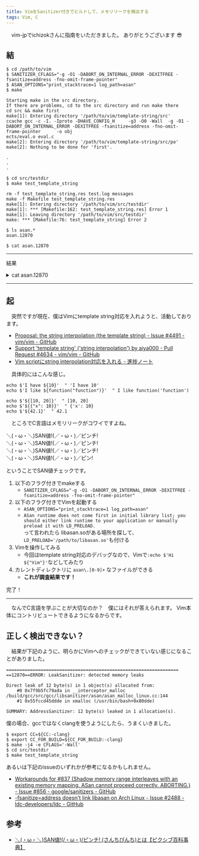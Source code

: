 ```yaml
---
title: VimをSanitizer付きでビルドして、メモリリークを検出する
tags: Vim, C
---
```


　vim-jpでichizokさんに指南をいただきました。
ありがとうございます :sunglasses:

## 結

```shell-session
$ cd /path/to/vim
$ SANITIZER_CFLAGS="-g -O1 -DABORT_ON_INTERNAL_ERROR -DEXITFREE -fsanitize=address -fno-omit-frame-pointer"
$ ASAN_OPTIONS="print_stacktrace=1 log_path=asan"
$ make

Starting make in the src directory.
If there are problems, cd to the src directory and run make there
cd src && make first
make[1]: Entering directory '/path/to/vim/template-string/src'
ccache gcc -c -I. -Iproto -DHAVE_CONFIG_H     -g3 -O0 -Wall  -g -O1 -DABORT_ON_INTERNAL_ERROR -DEXITFREE -fsanitize=address -fno-omit-frame-pointer      -o obj
ects/eval.o eval.c
make[2]: Entering directory '/path/to/vim/template-string/src/po'
make[2]: Nothing to be done for 'first'.

.
.
.

$ cd src/testdir
$ make test_template_string

rm -f test_template_string.res test.log messages
make -f Makefile test_template_string.res
make[1]: Entering directory '/path/to/vim/src/testdir'
make[1]: *** [Makefile:162: test_template_string.res] Error 1
make[1]: Leaving directory '/path/to/vim/src/testdir'
make: *** [Makefile:76: test_template_string] Error 2

$ ls asan.*
asan.12870

$ cat asan.12870
```

- - - - -

結果

<details>
<summary>cat asan.12870</summary>

<!-- {{{ -->

```
=================================================================
==35931==ERROR: LeakSanitizer: detected memory leaks

Direct leak of 520 byte(s) in 1 object(s) allocated from:
    #0 0x563181203441  (/path/to/vim/template-string/src/vim+0x233441)
    #1 0x7f590adfa521  (/usr/lib/libXt.so.6+0x13521)

Indirect leak of 21152 byte(s) in 1 object(s) allocated from:
    #0 0x563181203441  (/path/to/vim/template-string/src/vim+0x233441)
    #1 0x7f590a88d291  (/usr/lib/libxcb.so.1+0xc291)

Indirect leak of 16384 byte(s) in 1 object(s) allocated from:
    #0 0x563181203441  (/path/to/vim/template-string/src/vim+0x233441)
    #1 0x7f590acd7c13  (/usr/lib/libX11.so.6+0x30c13)

Indirect leak of 5040 byte(s) in 2 object(s) allocated from:
    #0 0x563181203441  (/path/to/vim/template-string/src/vim+0x233441)
    #1 0x7f590acd7f7d  (/usr/lib/libX11.so.6+0x30f7d)

Indirect leak of 4688 byte(s) in 1 object(s) allocated from:
    #0 0x563181203441  (/path/to/vim/template-string/src/vim+0x233441)
    #1 0x7f590acd78bf  (/usr/lib/libX11.so.6+0x308bf)
    #2 0x5631814de807  (/path/to/vim/template-string/src/vim+0x50e807)
    #3 0x5631814af9ae  (/path/to/vim/template-string/src/vim+0x4df9ae)
    #4 0x563181718296  (/path/to/vim/template-string/src/vim+0x748296)
    #5 0x563181714ff6  (/path/to/vim/template-string/src/vim+0x744ff6)
    #6 0x7f590a8db152  (/usr/lib/libc.so.6+0x27152)

Indirect leak of 2372 byte(s) in 1 object(s) allocated from:
    #0 0x563181203612  (/path/to/vim/template-string/src/vim+0x233612)
    #1 0x7f590a88d47c  (/usr/lib/libxcb.so.1+0xc47c)

Indirect leak of 628 byte(s) in 1 object(s) allocated from:
    #0 0x563181203289  (/path/to/vim/template-string/src/vim+0x233289)
    #1 0x7f590acd83f1  (/usr/lib/libX11.so.6+0x313f1)

Indirect leak of 168 byte(s) in 1 object(s) allocated from:
    #0 0x563181203441  (/path/to/vim/template-string/src/vim+0x233441)
    #1 0x7f590acd81a0  (/usr/lib/libX11.so.6+0x311a0)

Indirect leak of 160 byte(s) in 1 object(s) allocated from:
    #0 0x563181203289  (/path/to/vim/template-string/src/vim+0x233289)
    #1 0x7f590acc67cc  (/usr/lib/libX11.so.6+0x1f7cc)

Indirect leak of 152 byte(s) in 1 object(s) allocated from:
    #0 0x563181203441  (/path/to/vim/template-string/src/vim+0x233441)
    #1 0x7f590ad3db8f  (/usr/lib/libX11.so.6+0x96b8f)

Indirect leak of 132 byte(s) in 6 object(s) allocated from:
    #0 0x563181203289  (/path/to/vim/template-string/src/vim+0x233289)
    #1 0x7f590adfa2f5  (/usr/lib/libXt.so.6+0x132f5)

Indirect leak of 128 byte(s) in 1 object(s) allocated from:
    #0 0x563181203441  (/path/to/vim/template-string/src/vim+0x233441)
    #1 0x7f590acd7e2c  (/usr/lib/libX11.so.6+0x30e2c)

Indirect leak of 128 byte(s) in 1 object(s) allocated from:
    #0 0x563181203441  (/path/to/vim/template-string/src/vim+0x233441)
    #1 0x7f590acd180c  (/usr/lib/libX11.so.6+0x2a80c)

Indirect leak of 112 byte(s) in 1 object(s) allocated from:
    #0 0x563181203441  (/path/to/vim/template-string/src/vim+0x233441)
    #1 0x7f590acd7efd  (/usr/lib/libX11.so.6+0x30efd)

Indirect leak of 104 byte(s) in 1 object(s) allocated from:
    #0 0x563181203441  (/path/to/vim/template-string/src/vim+0x233441)
    #1 0x7f590ace6f3f  (/usr/lib/libX11.so.6+0x3ff3f)

Indirect leak of 72 byte(s) in 1 object(s) allocated from:
    #0 0x563181203441  (/path/to/vim/template-string/src/vim+0x233441)
    #1 0x7f590acd7c76  (/usr/lib/libX11.so.6+0x30c76)

Indirect leak of 48 byte(s) in 1 object(s) allocated from:
    #0 0x563181203289  (/path/to/vim/template-string/src/vim+0x233289)
    #1 0x7f590ace7055  (/usr/lib/libX11.so.6+0x40055)

Indirect leak of 48 byte(s) in 1 object(s) allocated from:
    #0 0x563181203289  (/path/to/vim/template-string/src/vim+0x233289)
    #1 0x7f590ace703e  (/usr/lib/libX11.so.6+0x4003e)

Indirect leak of 40 byte(s) in 1 object(s) allocated from:
    #0 0x563181203289  (/path/to/vim/template-string/src/vim+0x233289)
    #1 0x7f590ace914e  (/usr/lib/libX11.so.6+0x4214e)

Indirect leak of 32 byte(s) in 1 object(s) allocated from:
    #0 0x563181203289  (/path/to/vim/template-string/src/vim+0x233289)
    #1 0x7f590a88faa7  (/usr/lib/libxcb.so.1+0xeaa7)

Indirect leak of 32 byte(s) in 1 object(s) allocated from:
    #0 0x563181203612  (/path/to/vim/template-string/src/vim+0x233612)
    #1 0x7f590a89056f  (/usr/lib/libxcb.so.1+0xf56f)

Indirect leak of 24 byte(s) in 1 object(s) allocated from:
    #0 0x563181203289  (/path/to/vim/template-string/src/vim+0x233289)
    #1 0x7f590ace7656  (/usr/lib/libX11.so.6+0x40656)

Indirect leak of 21 byte(s) in 1 object(s) allocated from:
    #0 0x563181203289  (/path/to/vim/template-string/src/vim+0x233289)
    #1 0x7f590acd7d95  (/usr/lib/libX11.so.6+0x30d95)

Indirect leak of 16 byte(s) in 1 object(s) allocated from:
    #0 0x563181203289  (/path/to/vim/template-string/src/vim+0x233289)
    #1 0x7f590a89092e  (/usr/lib/libxcb.so.1+0xf92e)

Indirect leak of 10 byte(s) in 1 object(s) allocated from:
    #0 0x563181180e99  (/path/to/vim/template-string/src/vim+0x1b0e99)
    #1 0x7f590acd181d  (/usr/lib/libX11.so.6+0x2a81d)

Indirect leak of 3 byte(s) in 1 object(s) allocated from:
    #0 0x563181180e99  (/path/to/vim/template-string/src/vim+0x1b0e99)
    #1 0x7f590acd78d4  (/usr/lib/libX11.so.6+0x308d4)

SUMMARY: AddressSanitizer: 52214 byte(s) leaked in 32 allocation(s).
```

<!-- }}} -->

</details>

- - - - -

## 起

　突然ですが現在、僕はVimにtemplate string対応を入れようと、活動しております。

- [Proposal: the string interpolation (the template string) - Issue #4491 - vim/vim - GitHub](https://github.com/vim/vim/issues/4491)
- [Support 'template string' ('string interpolation') by aiya000 - Pull Request #4634 - vim/vim - GitHub](https://github.com/vim/vim/pull/4634)
- [Vim scriptにstring interpolation対応を入れる - 進捗ノート](https://shinchoku.net/notes/38463)

　具体的にはこんな感じ。

```vim
echo $'I have ${10}'  " 'I have 10'
echo $'I like ${function("function")}'  " I like function('function')

echo $'${[10, 20]}'  " [10, 20]
echo $'${{"x": 10}}'  " {'x': 10}
echo $'${42.1}'  " 42.1
```

　ところでC言語はメモリリークがコワイですよね。

＼(・ω・＼)SAN値!(／・ω・)／ピンチ!  
＼(・ω・＼)SAN値!(／・ω・)／ピンチ!  
＼(・ω・＼)SAN値!(／・ω・)／ピンチ!  
＼(・ω・＼)SAN値!(／・ω・)／ピン!

ということでSAN値チェックです。

1. 以下のフラグ付きでmakeする
    - `SANITIZER_CFLAGS="-g -O1 -DABORT_ON_INTERNAL_ERROR -DEXITFREE -fsanitize=address -fno-omit-frame-pointer"`
1. 以下のフラグ付きでVimを起動する
    - `ASAN_OPTIONS="print_stacktrace=1 log_path=asan"`
    - `ASan runtime does not come first in initial library list; you should either link runtime to your application or manually preload it with LD_PRELOAD.`  
      って言われたら libasan.soがある場所を探して、`LD_PRELOAD='/path/to/libasan.so'`も付ける
1. Vimを操作してみる
    - 今回はtemplate string対応のデバッグなので、Vimで`:echo $'Hi ${"Vim"}'`などしてみたり
1. カレントディレクトリに `asan\.[0-9]+` なファイルができる
    - **これが調査結果です！**

完了！

- - -

　なんでC言語を学ぶことが大切なのか？　僕にはそれが答えられます。
Vim本体にコントリビュートできるようになるからです。

## 正しく検出できない？

　結果が下記のように、明らかにVimへのチェックができていない感じになることがありました。

```
=================================================================
==12870==ERROR: LeakSanitizer: detected memory leaks

Direct leak of 12 byte(s) in 1 object(s) allocated from:
    #0 0x7f9b5fc79ada in __interceptor_malloc /build/gcc/src/gcc/libsanitizer/asan/asan_malloc_linux.cc:144
    #1 0x55fccd45ddde in xmalloc (/usr/bin/bash+0x80dde)

SUMMARY: AddressSanitizer: 12 byte(s) leaked in 1 allocation(s).
```

僕の場合、gccではなくclangを使うようにしたら、うまくいきました。

```shell-session
$ export CC=${CC:-clang}
$ export CC_FOR_BUILD=${CC_FOR_BUILD:-clang}
$ make -j4 -e CFLAGS='-Wall'
$ cd src/testdir
$ make test_template_string
```

あるいは下記のissueのいずれかが参考になるかもしれません。

- [Workarounds for #837 (Shadow memory range interleaves with an existing memory mapping. ASan cannot proceed correctly. ABORTING.) - Issue #856 - google/sanitizers - GitHub](https://github.com/google/sanitizers/issues/856)
- [-fsanitize=address doesn't link libasan on Arch Linux - Issue #2488 - ldc-developers/ldc - GitHub](https://github.com/ldc-developers/ldc/issues/2488)

## 参考

- [＼(・ω・＼)SAN値!(/・ω・)/ピンチ! (さんちぴんち)とは【ピクシブ百科事典】](https://dic.pixiv.net/a/%EF%BC%BC%28%E3%83%BB%CF%89%E3%83%BB%EF%BC%BC%29SAN%E5%80%A4%21%28%2F%E3%83%BB%CF%89%E3%83%BB%29%2F%E3%83%94%E3%83%B3%E3%83%81%21)
